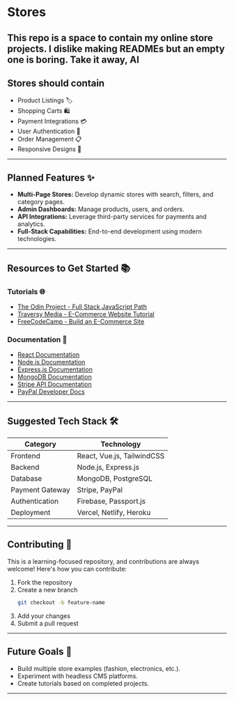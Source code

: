 # Stores
This repo is a space to contain my online store projects. 
I dislike making READMEs but an empty one is boring. Take it away, AI
---
## Stores should contain
- Product Listings 🏷️
- Shopping Carts 🛍️
- Payment Integrations 💳
- User Authentication 🔑
- Order Management 📋
- Responsive Designs 📱

---

## Planned Features ✨

- **Multi-Page Stores:** Develop dynamic stores with search, filters, and category pages.
- **Admin Dashboards:** Manage products, users, and orders.
- **API Integrations:** Leverage third-party services for payments and analytics.
- **Full-Stack Capabilities:** End-to-end development using modern technologies.

---

## Resources to Get Started 📚

### Tutorials 🌐

- [The Odin Project - Full Stack JavaScript Path](https://www.theodinproject.com/paths/full-stack-javascript)
- [Traversy Media - E-Commerce Website Tutorial](https://www.youtube.com/watch?v=4sosXZsdy-s)
- [FreeCodeCamp - Build an E-Commerce Site](https://www.freecodecamp.org/news/how-to-build-an-ecommerce-site-with-react/)

### Documentation 📄

- [React Documentation](https://reactjs.org/docs/getting-started.html)
- [Node.js Documentation](https://nodejs.org/en/docs/)
- [Express.js Documentation](https://expressjs.com/)
- [MongoDB Documentation](https://www.mongodb.com/docs/)
- [Stripe API Documentation](https://stripe.com/docs)
- [PayPal Developer Docs](https://developer.paypal.com/docs/)

---

## Suggested Tech Stack 🛠️

| Category           | Technology                  |
|--------------------|-----------------------------|
| Frontend           | React, Vue.js, TailwindCSS |
| Backend            | Node.js, Express.js        |
| Database           | MongoDB, PostgreSQL        |
| Payment Gateway    | Stripe, PayPal             |
| Authentication     | Firebase, Passport.js      |
| Deployment         | Vercel, Netlify, Heroku    |

---

## Contributing 🤝

This is a learning-focused repository, and contributions are always welcome! Here's how you can contribute:

1. Fork the repository
2. Create a new branch
   ```bash
   git checkout -b feature-name
   ```
3. Add your changes
4. Submit a pull request

---

## Future Goals 🌟

- Build multiple store examples (fashion, electronics, etc.).
- Experiment with headless CMS platforms.
- Create tutorials based on completed projects.

---
